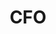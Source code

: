---
name: JR Howard
id: jr-howard
numberId: 14
title: CFO
bio: JR helps start-ups navigate and excel in choppy financial waters, by providing innovative, seasoned CFO services.
image:
areas:
contact: { email: jr@eastcoastproduct.com, linkedin: https://www.linkedin.com/in/j-r-howard-cfo-aa174249 }
---